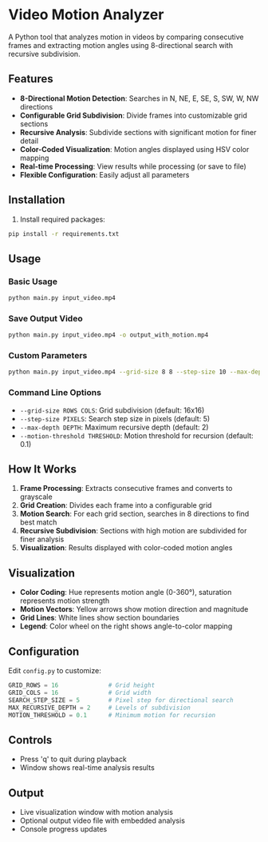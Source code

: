 # Video Motion Analyzer

A Python tool that analyzes motion in videos by comparing consecutive frames and extracting motion angles using 8-directional search with recursive subdivision.

## Features

- **8-Directional Motion Detection**: Searches in N, NE, E, SE, S, SW, W, NW directions
- **Configurable Grid Subdivision**: Divide frames into customizable grid sections
- **Recursive Analysis**: Subdivide sections with significant motion for finer detail
- **Color-Coded Visualization**: Motion angles displayed using HSV color mapping
- **Real-time Processing**: View results while processing (or save to file)
- **Flexible Configuration**: Easily adjust all parameters

## Installation

1. Install required packages:
```bash
pip install -r requirements.txt
```

## Usage

### Basic Usage
```bash
python main.py input_video.mp4
```

### Save Output Video
```bash
python main.py input_video.mp4 -o output_with_motion.mp4
```

### Custom Parameters
```bash
python main.py input_video.mp4 --grid-size 8 8 --step-size 10 --max-depth 3
```

### Command Line Options

- `--grid-size ROWS COLS`: Grid subdivision (default: 16x16)
- `--step-size PIXELS`: Search step size in pixels (default: 5)
- `--max-depth DEPTH`: Maximum recursive depth (default: 2)
- `--motion-threshold THRESHOLD`: Motion threshold for recursion (default: 0.1)

## How It Works

1. **Frame Processing**: Extracts consecutive frames and converts to grayscale
2. **Grid Creation**: Divides each frame into a configurable grid
3. **Motion Search**: For each grid section, searches in 8 directions to find best match
4. **Recursive Subdivision**: Sections with high motion are subdivided for finer analysis
5. **Visualization**: Results displayed with color-coded motion angles

## Visualization

- **Color Coding**: Hue represents motion angle (0-360°), saturation represents motion strength
- **Motion Vectors**: Yellow arrows show motion direction and magnitude
- **Grid Lines**: White lines show section boundaries
- **Legend**: Color wheel on the right shows angle-to-color mapping

## Configuration

Edit `config.py` to customize:

```python
GRID_ROWS = 16              # Grid height
GRID_COLS = 16              # Grid width
SEARCH_STEP_SIZE = 5        # Pixel step for directional search
MAX_RECURSIVE_DEPTH = 2     # Levels of subdivision
MOTION_THRESHOLD = 0.1      # Minimum motion for recursion
```

## Controls

- Press 'q' to quit during playback
- Window shows real-time analysis results

## Output

- Live visualization window with motion analysis
- Optional output video file with embedded analysis
- Console progress updates
